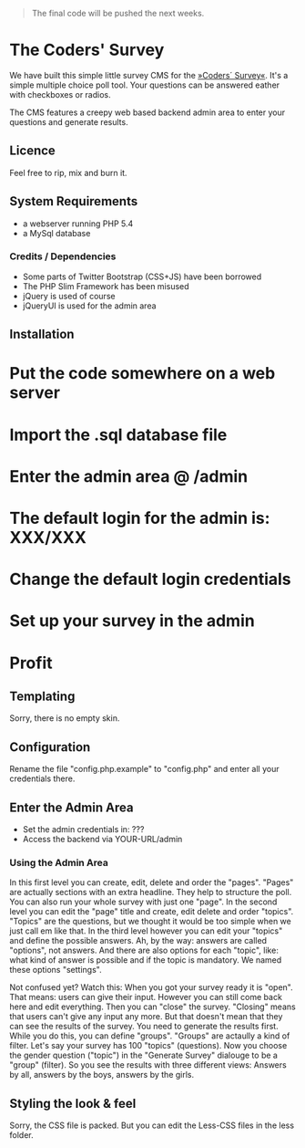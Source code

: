 > The final code will be pushed the next weeks.


# The Coders' Survey

We have built this simple little survey CMS for the [»Coders´ Survey«](http://coders-survey.com). It's a simple multiple choice poll tool. Your questions can be answered eather with checkboxes or radios.

The CMS features a creepy web based backend admin area to enter your questions and generate results.


## Licence

Feel free to rip, mix and burn it.


## System Requirements

* a webserver running PHP 5.4
* a MySql database


### Credits / Dependencies

* Some parts of Twitter Bootstrap (CSS+JS) have been borrowed
* The PHP Slim Framework has been misused
* jQuery is used of course
* jQueryUI is used for the admin area


## Installation

# Put the code somewhere on a web server
# Import the .sql database file
# Enter the admin area @ <your url>/admin
# The default login for the admin is: XXX/XXX
# Change the default login credentials
# Set up your survey in the admin
# Profit


## Templating

Sorry, there is no empty skin.


## Configuration

Rename the file "config.php.example" to "config.php" and enter all your credentials there.


## Enter the Admin Area

* Set the admin credentials in: ???
* Access the backend via YOUR-URL/admin


### Using the Admin Area

 In this first level you can create, edit, delete and order the "pages". "Pages" are actually sections with an extra headline. They help to structure the poll. You can also run your whole survey with just one "page". In the second level you can edit the "page" title and create, edit delete and order "topics". "Topics" are the questions, but we thought it would be too simple when we just call em like that. In the third level however you can edit your "topics" and define the possible answers. Ah, by the way: answers are called "options", not answers. And there are also options for each "topic", like: what kind of answer is possible and if the topic is mandatory. We named these options "settings".

Not confused yet? Watch this: When you got your survey ready it is "open". That means: users can give their input. However you can still come back here and edit everything. Then you can "close" the survey. "Closing" means that users can't give any input any more. But that doesn't mean that they can see the results of the survey. You need to generate the results first. While you do this, you can define "groups". "Groups" are actaully a kind of filter. Let's say your survey has 100 "topics" (questions). Now you choose the gender question ("topic") in the "Generate Survey" dialouge to be a "group" (filter). So you see the results with three different views: Answers by all, answers by the boys, answers by the girls. 


## Styling the look & feel

Sorry, the CSS file is packed. But you can edit the Less-CSS files in the less folder.
